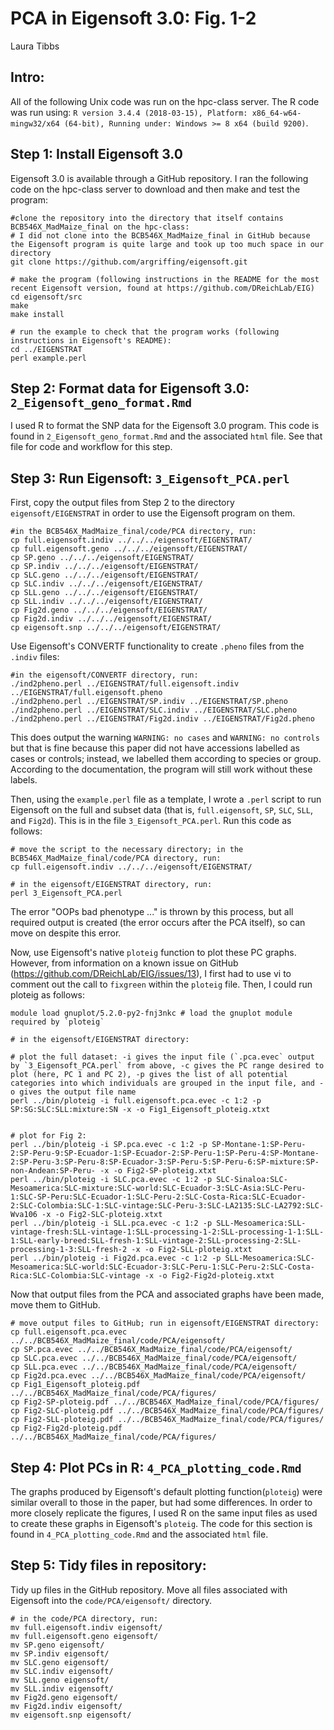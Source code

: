 # PCA in Eigensoft 3.0: Fig. 1-2
Laura Tibbs

## Intro:
All of the following Unix code was run on the hpc-class server. The R code was run using: `R version 3.4.4 (2018-03-15), Platform: x86_64-w64-mingw32/x64 (64-bit), Running under: Windows >= 8 x64 (build 9200)`.

## Step 1: Install Eigensoft 3.0
Eigensoft 3.0 is available through a GitHub repository. I ran the following code on the hpc-class server to download and then make and test the program:

	#clone the repository into the directory that itself contains BCB546X_MadMaize_final on the hpc-class:
	# I did not clone into the BCB546X_MadMaize_final in GitHub because the Eigensoft program is quite large and took up too much space in our directory
	git clone https://github.com/argriffing/eigensoft.git 
	
	# make the program (following instructions in the README for the most recent Eigensoft version, found at https://github.com/DReichLab/EIG)
	cd eigensoft/src
	make
	make install

	# run the example to check that the program works (following instructions in Eigensoft's README):
	cd ../EIGENSTRAT
	perl example.perl

## Step 2: Format data for Eigensoft 3.0: `2_Eigensoft_geno_format.Rmd`
I used R to format the SNP data for the Eigensoft 3.0 program. This code is found in `2_Eigensoft_geno_format.Rmd` and the associated `html` file. See that file for code and workflow for this step.

## Step 3: Run Eigensoft: `3_Eigensoft_PCA.perl`
First, copy the output files from Step 2 to the directory `eigensoft/EIGENSTRAT` in order to use the Eigensoft program on them.

	#in the BCB546X_MadMaize_final/code/PCA directory, run:
	cp full.eigensoft.indiv ../../../eigensoft/EIGENSTRAT/
	cp full.eigensoft.geno ../../../eigensoft/EIGENSTRAT/
	cp SP.geno ../../../eigensoft/EIGENSTRAT/
	cp SP.indiv ../../../eigensoft/EIGENSTRAT/	
	cp SLC.geno ../../../eigensoft/EIGENSTRAT/
	cp SLC.indiv ../../../eigensoft/EIGENSTRAT/
	cp SLL.geno ../../../eigensoft/EIGENSTRAT/
	cp SLL.indiv ../../../eigensoft/EIGENSTRAT/
	cp Fig2d.geno ../../../eigensoft/EIGENSTRAT/
	cp Fig2d.indiv ../../../eigensoft/EIGENSTRAT/
	cp eigensoft.snp ../../../eigensoft/EIGENSTRAT/

Use Eigensoft's CONVERTF functionality to create `.pheno` files from the `.indiv` files:

	#in the eigensoft/CONVERTF directory, run:
	./ind2pheno.perl ../EIGENSTRAT/full.eigensoft.indiv ../EIGENSTRAT/full.eigensoft.pheno
	./ind2pheno.perl ../EIGENSTRAT/SP.indiv ../EIGENSTRAT/SP.pheno
	./ind2pheno.perl ../EIGENSTRAT/SLC.indiv ../EIGENSTRAT/SLC.pheno
	./ind2pheno.perl ../EIGENSTRAT/Fig2d.indiv ../EIGENSTRAT/Fig2d.pheno

This does output the warning `WARNING: no cases` and `WARNING: no controls` but that is fine because this paper did not have accessions labelled as cases or controls; instead, we labelled them according to species or group. According to the documentation, the program will still work without these labels.
	
Then, using the `example.perl` file as a template, I wrote a `.perl` script to run Eigensoft on the full and subset data (that is, `full.eigensoft`, `SP`, `SLC`, `SLL`, and `Fig2d`). This is in the file `3_Eigensoft_PCA.perl`.	Run this code as follows:

	# move the script to the necessary directory; in the BCB546X_MadMaize_final/code/PCA directory, run:
	cp full.eigensoft.indiv ../../../eigensoft/EIGENSTRAT/
	
	# in the eigensoft/EIGENSTRAT directory, run:
	perl 3_Eigensoft_PCA.perl

The error "OOPs bad phenotype ..." is thrown by this process, but all required output is created (the error occurs after the PCA itself), so can move on despite this error.

Now, use Eigensoft's native `ploteig` function to plot these PC graphs. However, from information on a known issue on GitHub (https://github.com/DReichLab/EIG/issues/13), I first had to use vi to comment out the call to `fixgreen` within the `ploteig` file. Then, I could run ploteig as follows:

	
	module load gnuplot/5.2.0-py2-fnj3nkc # load the gnuplot module required by `ploteig`
	
	# in the eigensoft/EIGENSTRAT directory:	
	
	# plot the full dataset: -i gives the input file (`.pca.evec` output by `3_Eigensoft_PCA.perl` from above, -c gives the PC range desired to plot (here, PC 1 and PC 2), -p gives the list of all potential categories into which individuals are grouped in the input file, and -o gives the output file name
	perl ../bin/ploteig -i full.eigensoft.pca.evec -c 1:2 -p SP:SG:SLC:SLL:mixture:SN -x -o Fig1_Eigensoft_ploteig.xtxt 

	
	# plot for Fig 2:
	perl ../bin/ploteig -i SP.pca.evec -c 1:2 -p SP-Montane-1:SP-Peru-2:SP-Peru-9:SP-Ecuador-1:SP-Ecuador-2:SP-Peru-1:SP-Peru-4:SP-Montane-2:SP-Peru-3:SP-Peru-8:SP-Ecuador-3:SP-Peru-5:SP-Peru-6:SP-mixture:SP-non-Andean:SP-Peru- -x -o Fig2-SP-ploteig.xtxt 
	perl ../bin/ploteig -i SLC.pca.evec -c 1:2 -p SLC-Sinaloa:SLC-Mesoamerica:SLC-mixture:SLC-world:SLC-Ecuador-3:SLC-Asia:SLC-Peru-1:SLC-SP-Peru:SLC-Ecuador-1:SLC-Peru-2:SLC-Costa-Rica:SLC-Ecuador-2:SLC-Colombia:SLC-1:SLC-vintage:SLC-Peru-3:SLC-LA2135:SLC-LA2792:SLC-Wva106 -x -o Fig2-SLC-ploteig.xtxt 
	perl ../bin/ploteig -i SLL.pca.evec -c 1:2 -p SLL-Mesoamerica:SLL-vintage-fresh:SLL-vintage-1:SLL-processing-1-2:SLL-processing-1-1:SLL-1:SLL-early-breed:SLL-fresh-1:SLL-vintage-2:SLL-processing-2:SLL-processing-1-3:SLL-fresh-2 -x -o Fig2-SLL-ploteig.xtxt 
	perl ../bin/ploteig -i Fig2d.pca.evec -c 1:2 -p SLL-Mesoamerica:SLC-Mesoamerica:SLC-world:SLC-Ecuador-3:SLC-Peru-1:SLC-Peru-2:SLC-Costa-Rica:SLC-Colombia:SLC-vintage -x -o Fig2-Fig2d-ploteig.xtxt 

Now that output files from the PCA and associated graphs have been made, move them to GitHub.

	# move output files to GitHub; run in eigensoft/EIGENSTRAT directory:
	cp full.eigensoft.pca.evec ../../BCB546X_MadMaize_final/code/PCA/eigensoft/
	cp SP.pca.evec ../../BCB546X_MadMaize_final/code/PCA/eigensoft/
	cp SLC.pca.evec ../../BCB546X_MadMaize_final/code/PCA/eigensoft/
	cp SLL.pca.evec ../../BCB546X_MadMaize_final/code/PCA/eigensoft/
	cp Fig2d.pca.evec ../../BCB546X_MadMaize_final/code/PCA/eigensoft/
	cp Fig1_Eigensoft_ploteig.pdf ../../BCB546X_MadMaize_final/code/PCA/figures/
	cp Fig2-SP-ploteig.pdf ../../BCB546X_MadMaize_final/code/PCA/figures/
	cp Fig2-SLC-ploteig.pdf ../../BCB546X_MadMaize_final/code/PCA/figures/
	cp Fig2-SLL-ploteig.pdf ../../BCB546X_MadMaize_final/code/PCA/figures/
	cp Fig2-Fig2d-ploteig.pdf ../../BCB546X_MadMaize_final/code/PCA/figures/
		
	
## Step 4: Plot PCs in R: `4_PCA_plotting_code.Rmd`

The graphs produced by Eigensoft's default plotting function(`ploteig`) were similar overall to those in the paper, but had some differences. In order to more closely replicate the figures, I used R on the same input files as used to create these graphs in Eigensoft's `ploteig`. The code for this section is found in `4_PCA_plotting_code.Rmd` and the associated `html` file.

## Step 5: Tidy files in repository:

Tidy up files in the GitHub repository. Move all files associated with Eigensoft into the `code/PCA/eigensoft/` directory.

	# in the code/PCA directory, run:
	mv full.eigensoft.indiv eigensoft/
	mv full.eigensoft.geno eigensoft/
	mv SP.geno eigensoft/
	mv SP.indiv eigensoft/	
	mv SLC.geno eigensoft/
	mv SLC.indiv eigensoft/
	mv SLL.geno eigensoft/
	mv SLL.indiv eigensoft/
	mv Fig2d.geno eigensoft/
	mv Fig2d.indiv eigensoft/
	mv eigensoft.snp eigensoft/

